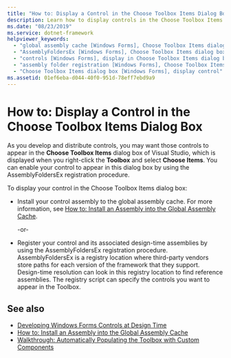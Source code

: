 ```yaml
---
title: "How to: Display a Control in the Choose Toolbox Items Dialog Box"
description: Learn how to display controls in the Choose Toolbox Items Dialog box as you develop and distribute them.
ms.date: "08/23/2019"
ms.service: dotnet-framework
helpviewer_keywords:
  - "global assembly cache [Windows Forms], Choose Toolbox Items dialog box"
  - "AssemblyFoldersEx [Windows Forms], Choose Toolbox Items dialog box"
  - "controls [Windows Forms], display in Choose Toolbox Items dialog box"
  - "assembly folder registration [Windows Forms], Choose Toolbox Items dialog box"
  - "Choose Toolbox Items dialog box [Windows Forms], display control"
ms.assetid: 01ef6eba-d044-40f0-951d-78eff7ebd9a9
---
```

# How to: Display a Control in the Choose Toolbox Items Dialog Box

As you develop and distribute controls, you may want those controls to appear in the **Choose Toolbox Items** dialog box of Visual Studio, which is displayed when you right-click the **Toolbox** and select **Choose Items**. You can enable your control to appear in this dialog box by using the AssemblyFoldersEx registration procedure.

To display your control in the Choose Toolbox Items dialog box:

- Install your control assembly to the global assembly cache. For more information, see [How to: Install an Assembly into the Global Assembly Cache](/dotnet/framework/app-domains/install-assembly-into-gac).

  -or-

- Register your control and its associated design-time assemblies by using the AssemblyFoldersEx registration procedure. AssemblyFoldersEx is a registry location where third-party vendors store paths for each version of the framework that they support. Design-time resolution can look in this registry location to find reference assemblies. The registry script can specify the controls you want to appear in the Toolbox.

## See also

- [Developing Windows Forms Controls at Design Time](/dotnet/desktop/winforms/controls-design/usercontrol-overview)
- [How to: Install an Assembly into the Global Assembly Cache](/dotnet/framework/app-domains/install-assembly-into-gac)
- [Walkthrough: Automatically Populating the Toolbox with Custom Components](walkthrough-automatically-populating-the-toolbox-with-custom-components.md)
